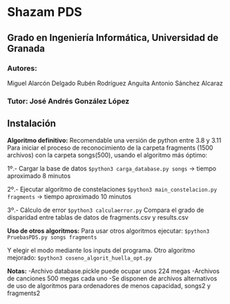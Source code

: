 # Shazam PDS
## Grado en Ingeniería Informática, Universidad de Granada
### Autores: 
Miguel Alarcón Delgado
Rubén Rodríguez Anguita
Antonio Sánchez Alcaraz


### Tutor: José Andrés González López

## Instalación
**Algoritmo definitivo:**
Recomendable una versión de python entre 3.8 y 3.11
Para iniciar el proceso de reconocimiento de la carpeta fragments (1500 archivos) con la carpeta songs(500), usando el algoritmo más óptimo:

1º.- Cargar la base de datos
`$python3 carga_database.py songs` -> tiempo aproximado 8 minutos

2º.- Ejecutar algoritmo de constelaciones
`$python3 main_constelacion.py fragments` -> tiempo aproximado 10 minutos

3º.- Cálculo de error
`$python3 calculaerror.py` Compara el grado de disparidad entre tablas de datos de fragments.csv y results.csv


**Uso de otros algoritmos:**
Para usar otros algoritmos ejecutar:
`$python3 PruebasPDS.py songs fragments`

Y elegir el modo mediante los inputs del programa.
Otro algoritmo mejorado:
`$python3 coseno_algorit_huella_opt.py`


**Notas:**
-Archivo database.pickle puede ocupar unos 224 megas
-Archivos de canciones 500 megas cada uno
-Se disponen de archivos alternativos de uso de algoritmos para ordenadores de menos capacidad, songs2 y fragments2
